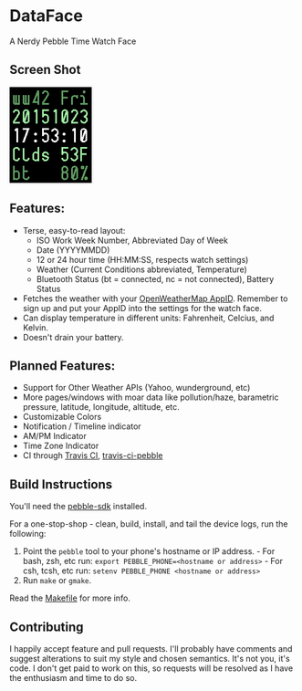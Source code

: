 # DataFace
A Nerdy Pebble Time Watch Face

Screen Shot
---
![Screen Shot](resources/images/screenshot.png)

Features:
---
  - Terse, easy-to-read layout:
    - ISO Work Week Number, Abbreviated Day of Week
    - Date (YYYYMMDD)
    - 12 or 24 hour time (HH:MM:SS, respects watch settings)
    - Weather (Current Conditions abbreviated, Temperature)
    - Bluetooth Status (bt = connected, nc = not connected), Battery Status
  - Fetches the weather with your [OpenWeatherMap AppID](http://openweathermap.org/appid).
    Remember to sign up and put your AppID into the settings for the watch face.
  - Can display temperature in different units: Fahrenheit, Celcius, and Kelvin.
  - Doesn't drain your battery.

Planned Features:
---
  - Support for Other Weather APIs (Yahoo, wunderground, etc)
  - More pages/windows with moar data like pollution/haze, barametric pressure,
    latitude, longitude, altitude, etc.
  - Customizable Colors
  - Notification / Timeline indicator
  - AM/PM Indicator
  - Time Zone Indicator
  - CI through [Travis CI](https://travis-ci.org/), [travis-ci-pebble](https://github.com/spangborn/travis-ci-pebble)

Build Instructions
---
You'll need the [pebble-sdk](http://developer.getpebble.com/sdk/) installed.

For a one-stop-shop - clean, build, install, and tail the device logs,
run the following:

  1. Point the `pebble` tool to your phone's hostname or IP address.
    - For bash, zsh, etc run:
      `export PEBBLE_PHONE=<hostname or address>`
    - For csh, tcsh, etc run:
      `setenv PEBBLE_PHONE <hostname or address>`
  1. Run `make` or `gmake`.

Read the [Makefile](Makefile) for more info.

Contributing
---
I happily accept feature and pull requests.  I'll probably have comments and
suggest alterations to suit my style and chosen semantics.  It's not you, it's
code.  I don't get paid to work on this, so requests will be resolved as I have
the enthusiasm and time to do so.

